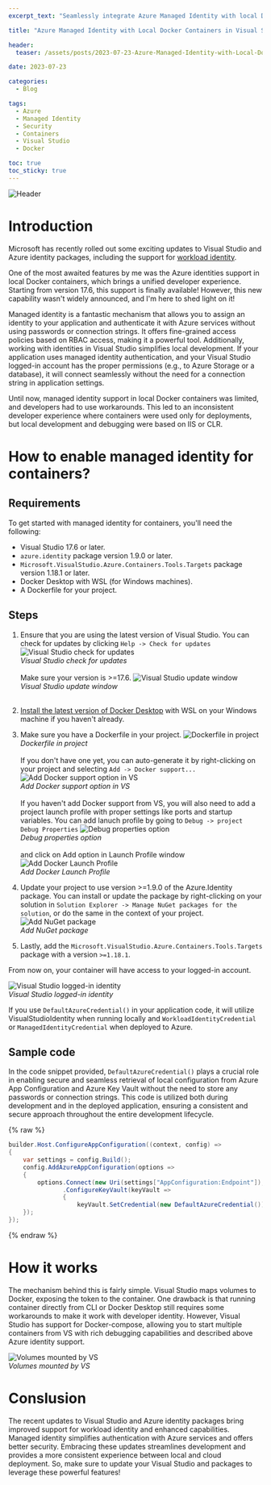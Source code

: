 ```yaml
---
excerpt_text: "Seamlessly integrate Azure Managed Identity with local Docker in Visual Studio for secure, hassle-free development."

title: "Azure Managed Identity with Local Docker Containers in Visual Studio"

header:
  teaser: /assets/posts/2023-07-23-Azure-Managed-Identity-with-Local-Docker-Containers-in-Visual-Studio/header.png

date: 2023-07-23

categories:
  - Blog

tags:
  - Azure
  - Managed Identity
  - Security
  - Containers
  - Visual Studio
  - Docker

toc: true
toc_sticky: true
---
```


![Header](/assets/posts/2023-07-23-Azure-Managed-Identity-with-Local-Docker-Containers-in-Visual-Studio/header.png)

# Introduction

Microsoft has recently rolled out some exciting updates to Visual Studio and Azure identity packages, including the support for [workload identity](/blog/A-Step-by-Step-Guide-to-installing-Azure-Workload-Identities-on-AKS/).

One of the most awaited features by me was the Azure identities support in local Docker containers, which brings a unified developer experience. Starting from version 17.6, this support is finally available! However, this new capability wasn't widely announced, and I'm here to shed light on it!

Managed identity is a fantastic mechanism that allows you to assign an identity to your application and authenticate it with Azure services without using passwords or connection strings. It offers fine-grained access policies based on RBAC access, making it a powerful tool. Additionally, working with identities in Visual Studio simplifies local development. If your application uses managed identity authentication, and your Visual Studio logged-in account has the proper permissions (e.g., to Azure Storage or a database), it will connect seamlessly without the need for a connection string in application settings.

Until now, managed identity support in local Docker containers was limited, and developers had to use workarounds. This led to an inconsistent developer experience where containers were used only for deployments, but local development and debugging were based on IIS or CLR.

# How to enable managed identity for containers?

## Requirements
To get started with managed identity for containers, you'll need the following:

- Visual Studio 17.6 or later.
- `azure.identity` package version 1.9.0 or later.
- `Microsoft.VisualStudio.Azure.Containers.Tools.Targets` package version 1.18.1 or later.
- Docker Desktop with WSL (for Windows machines).
- A Dockerfile for your project.

## Steps
1. Ensure that you are using the latest version of Visual Studio. You can check for updates by clicking `Help -> Check for updates`<br>
![Visual Studio check for updates](/assets/posts/2023-07-23-Azure-Managed-Identity-with-Local-Docker-Containers-in-Visual-Studio/Visual-Studio-check-for-updates.gif)<br>
*Visual Studio check for updates*<br><br>
Make sure your version is >=17.6.
![Visual Studio update window](/assets/posts/2023-07-23-Azure-Managed-Identity-with-Local-Docker-Containers-in-Visual-Studio/Visual-Studio-update-window.gif)<br>
*Visual Studio update window*<br><br>
2. [Install the latest version of Docker Desktop](https://www.docker.com/) with WSL on your Windows machine if you haven't already.

3. Make sure you have a Dockerfile in your project. 
![Dockerfile in project](/assets/posts/2023-07-23-Azure-Managed-Identity-with-Local-Docker-Containers-in-Visual-Studio/Dockerfile-in-project.gif)<br>
*Dockerfile in project*<br><br>
If you don't have one yet, you can auto-generate it by right-clicking on your project and selecting `Add -> Docker support...`
![Add Docker support option in VS](/assets/posts/2023-07-23-Azure-Managed-Identity-with-Local-Docker-Containers-in-Visual-Studio/Add-Docker-support-option-in-VS.gif)<br>
*Add Docker support option in VS*<br><br>
If you haven't add Docker support from VS, you will also need to add a project launch profile with proper settings like ports and startup variables. You can add lanuch profile by going to `Debug -> project Debug Properties`
![Debug properties option](/assets/posts/2023-07-23-Azure-Managed-Identity-with-Local-Docker-Containers-in-Visual-Studio/Debug-properties-option.gif)<br>
*Debug properties option*<br><br>
and click on Add option in Launch Profile window
![Add Docker Launch Profile](/assets/posts/2023-07-23-Azure-Managed-Identity-with-Local-Docker-Containers-in-Visual-Studio/Add-Docker-Launch-Profile.gif)<br>
*Add Docker Launch Profile*
4. Update your project to use version >=1.9.0 of the Azure.Identity package. You can install or update the package by right-clicking on your solution in `Solution Explorer -> Manage NuGet packages for the solution`, or do the same in the context of your project.
![Add NuGet package](/assets/posts/2023-07-23-Azure-Managed-Identity-with-Local-Docker-Containers-in-Visual-Studio/Add-NuGet-package.gif)<br>
*Add NuGet package*

5. Lastly, add the `Microsoft.VisualStudio.Azure.Containers.Tools.Targets` package with a version `>=1.18.1`.


From now on, your container will have access to your logged-in account. 

![Visual Studio logged-in identity](/assets/posts/2023-07-23-Azure-Managed-Identity-with-Local-Docker-Containers-in-Visual-Studio/Visual-Studio-logged-in-identity.gif)<br>
*Visual Studio logged-in identity*

If you use `DefaultAzureCredential()` in your application code, it will utilize VisualStudioIdentity when running locally and `WorkloadIdentityCredential` or `ManagedIdentityCredential` when deployed to Azure.

## Sample code

In the code snippet provided, `DefaultAzureCredential()` plays a crucial role in enabling secure and seamless retrieval of local configuration from Azure App Configuration and Azure Key Vault without the need to store any passwords or connection strings. This code is utilized both during development and in the deployed application, ensuring a consistent and secure approach throughout the entire development lifecycle. 

{% raw %}
```csharp
builder.Host.ConfigureAppConfiguration((context, config) =>
{
    var settings = config.Build();
    config.AddAzureAppConfiguration(options =>
    {
        options.Connect(new Uri(settings["AppConfiguration:Endpoint"]), new DefaultAzureCredential())
               .ConfigureKeyVault(keyVault =>
               {
                   keyVault.SetCredential(new DefaultAzureCredential());
    });
});
```
{% endraw %}

# How it works

The mechanism behind this is fairly simple. Visual Studio maps volumes to Docker, exposing the token to the container. One drawback is that running container directly from CLI or Docker Desktop still requires some workarounds to make it work with developer identity. However, Visual Studio has support for Docker-compose, allowing you to start multiple containers from VS with rich debugging capabilities and described above Azure identity support.

![Volumes mounted by VS](/assets/posts/2023-07-23-Azure-Managed-Identity-with-Local-Docker-Containers-in-Visual-Studio/Volumes-mounted-by-VS.gif)<br>
*Volumes mounted by VS*

# Conslusion 

The recent updates to Visual Studio and Azure identity packages bring improved support for workload identity and enhanced capabilities. Managed identity simplifies authentication with Azure services and offers better security. Embracing these updates streamlines development and provides a more consistent experience between local and cloud deployment. So, make sure to update your Visual Studio and packages to leverage these powerful features!








